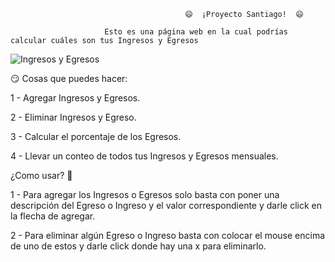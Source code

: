                                            😄  ¡Proyecto Santiago!  😄

                         Esto es una página web en la cual podrías calcular cuáles son tus Ingresos y Egresos


![Ingresos y Egresos](https://user-images.githubusercontent.com/66681577/181090024-13268ee0-b1f0-4253-90da-eaa743cb0cc1.PNG)



😏 Cosas que puedes hacer: 

1 - Agregar Ingresos y Egresos. 

2 - Eliminar Ingresos y Egreso. 

3 - Calcular el porcentaje de los Egresos.

4 - Llevar un conteo de todos tus Ingresos y Egresos mensuales.



¿Como usar? 🤔

1 - Para agregar los Ingresos o Egresos solo basta con poner una descripción del Egreso o Ingreso y el valor correspondiente y darle click en la flecha de agregar.

2 - Para eliminar algún Egreso o Ingreso basta con colocar el mouse encima de uno de estos y darle click donde hay una x para eliminarlo.
